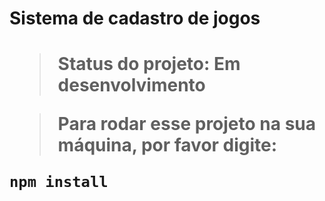 <h1> Sistema de cadastro de jogos <h1>

> Status do projeto: Em desenvolvimento

> Para rodar esse projeto na sua máquina, por favor digite:

```
npm install
```
